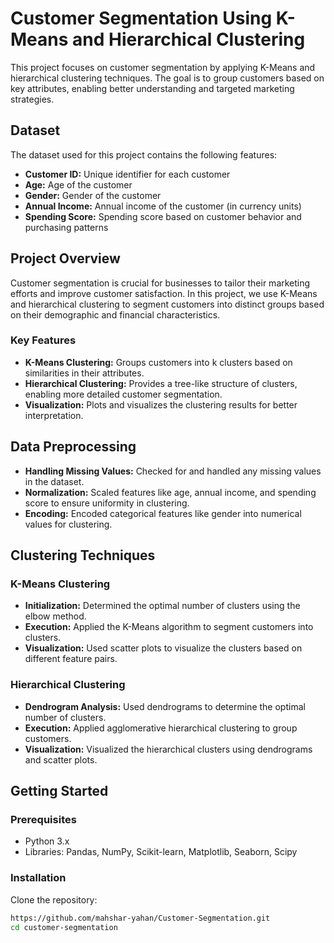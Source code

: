 # Customer Segmentation Using K-Means and Hierarchical Clustering

This project focuses on customer segmentation by applying K-Means and hierarchical clustering techniques. The goal is to group customers based on key attributes, enabling better understanding and targeted marketing strategies.

## Dataset

The dataset used for this project contains the following features:

- **Customer ID:** Unique identifier for each customer
- **Age:** Age of the customer
- **Gender:** Gender of the customer
- **Annual Income:** Annual income of the customer (in currency units)
- **Spending Score:** Spending score based on customer behavior and purchasing patterns

## Project Overview

Customer segmentation is crucial for businesses to tailor their marketing efforts and improve customer satisfaction. In this project, we use K-Means and hierarchical clustering to segment customers into distinct groups based on their demographic and financial characteristics.

### Key Features

- **K-Means Clustering:** Groups customers into k clusters based on similarities in their attributes.
- **Hierarchical Clustering:** Provides a tree-like structure of clusters, enabling more detailed customer segmentation.
- **Visualization:** Plots and visualizes the clustering results for better interpretation.

## Data Preprocessing

- **Handling Missing Values:** Checked for and handled any missing values in the dataset.
- **Normalization:** Scaled features like age, annual income, and spending score to ensure uniformity in clustering.
- **Encoding:** Encoded categorical features like gender into numerical values for clustering.

## Clustering Techniques

### K-Means Clustering

- **Initialization:** Determined the optimal number of clusters using the elbow method.
- **Execution:** Applied the K-Means algorithm to segment customers into clusters.
- **Visualization:** Used scatter plots to visualize the clusters based on different feature pairs.

### Hierarchical Clustering

- **Dendrogram Analysis:** Used dendrograms to determine the optimal number of clusters.
- **Execution:** Applied agglomerative hierarchical clustering to group customers.
- **Visualization:** Visualized the hierarchical clusters using dendrograms and scatter plots.

## Getting Started

### Prerequisites

- Python 3.x
- Libraries: Pandas, NumPy, Scikit-learn, Matplotlib, Seaborn, Scipy

### Installation

Clone the repository:
```bash
https://github.com/mahshar-yahan/Customer-Segmentation.git
cd customer-segmentation
